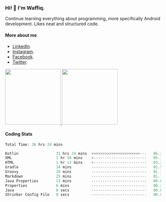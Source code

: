 ### Hi! 👋 I'm Waffiq.

Continue learning everything about programming, more specifically Android development. Likes neat and structured code.

#### More about me 
- [LinkedIn](https://www.linkedin.com/in/waffiqaziz/).
- [Instagram](https://www.instagram.com/waffiqaziz/).
- [Facebook](https://web.facebook.com/WaffiqAziz/).
- [Twitter](https://twitter.com/AzizWaffiq).

<p align="left">
<a href="https://github.com/waffiqaziz">
  <img height="180em" src="https://github-readme-stats-eight-theta.vercel.app/api?username=waffiqaziz&show_icons=true&theme=algolia&include_all_commits=true&count_private=true"/>
  <img height="180em" src="https://github-readme-stats-eight-theta.vercel.app/api/top-langs/?username=waffiqaziz&layout=compact&langs_count=8&theme=algolia"/>
</a>
</p>

#### Coding Stats
<!--START_SECTION:waka-->

```rust
Total Time: 36 hrs 24 mins

Kotlin                 31 hrs 24 mins  >>>>>>>>>>>>>>>>>>>>>>---   86.25 %
XML                    1 hr 56 mins    >------------------------   05.32 %
HTML                   1 hr 12 mins    >------------------------   03.34 %
Gradle                 34 mins         -------------------------   01.59 %
Groovy                 29 mins         -------------------------   01.35 %
Markdown               25 mins         -------------------------   01.17 %
Java Properties        13 mins         -------------------------   00.61 %
Properties             6 mins          -------------------------   00.29 %
Java                   0 secs          -------------------------   00.04 %
Shrinker Config File   0 secs          -------------------------   00.02 %
```

<!--END_SECTION:waka-->
